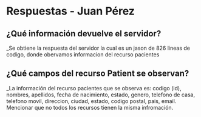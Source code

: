 # Respuestas - Juan Pérez

## ¿Qué información devuelve el servidor?
_Se obtiene la respuesta del servidor la cual es un jason de 826 lineas de codigo, donde obervamos informacion del recurso pacientes 

## ¿Qué campos del recurso Patient se observan?
_La información del recurso pacientes que se observa es: codigo (id), nombres, apellidos, fecha de nacimiento, estado, genero, telefono de casa, telefono movil, direccion, ciudad, estado, codigo postal, pais, email. Mencionar que no todos los recursos tienen la misma infromación.


